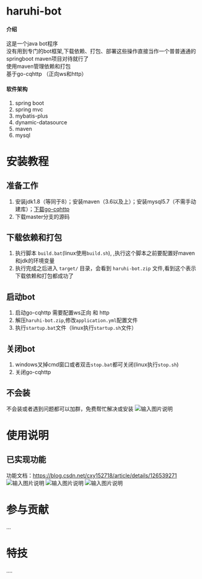 # haruhi-bot

#### 介绍
这是一个java bot程序  
没有用到专门的bot框架,下载依赖、打包、部署这些操作直接当作一个普普通通的springboot maven项目对待就行了  
使用maven管理依赖和打包  
基于go-cqhttp （正向ws和http）

#### 软件架构
1. spring boot
2. spring mvc
3. mybatis-plus
4. dynamic-datasource
5. maven
6. mysql


# 安装教程

## 准备工作
1. 安装jdk1.8（等同于8）；安装maven（3.6以及上）；安装mysql5.7（不需手动建库）；[下载go-cqhttp](https://github.com/Mrs4s/go-cqhttp/releases)
2. 下载master分支的源码

## 下载依赖和打包
1. 执行脚本 `build.bat`(linux使用`build.sh`), ,执行这个脚本之前要配置好maven和jdk的环境变量
2. 执行完成之后进入 `target/` 目录，会看到 `haruhi-bot.zip` 文件,看到这个表示下载依赖和打包都成功了
## 启动bot
1. 启动go-cqhttp 需要配置ws正向 和 http
2. 解压`haruhi-bot.zip`,修改`application.yml`配置文件
3. 执行`startup.bat`文件（linux执行`startup.sh`文件）
## 关闭bot
1. windows叉掉cmd窗口或者双击`stop.bat`都可关闭(linux执行`stop.sh`)
2. 关闭go-cqhttp
## 不会装
不会装或者遇到问题都可以加群，免费帮忙解决或安装
![输入图片说明](https://gitee.com/Lelouch-cc/resources-image/raw/master/haruhi-bot/QQ%E5%9B%BE%E7%89%8720220920090612.jpg)

# 使用说明

## 已实现功能
功能文档：https://blog.csdn.net/cxy152718/article/details/126539271  
![输入图片说明](https://gitee.com/Lelouch-cc/resources-image/raw/master/haruhi-bot/function/%E5%8A%9F%E8%83%BD1.jpg)
![输入图片说明](https://gitee.com/Lelouch-cc/resources-image/raw/master/haruhi-bot/function/%E5%8A%9F%E8%83%BD2.jpg)
![输入图片说明](https://gitee.com/Lelouch-cc/resources-image/raw/master/haruhi-bot/function/%E5%8A%9F%E8%83%BD3.jpg)  


# 参与贡献

...

# 特技

....
